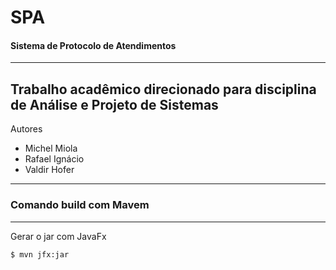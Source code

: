 # SPA
#### Sistema de Protocolo de Atendimentos
-----
Trabalho acadêmico direcionado para disciplina de Análise e Projeto de Sistemas
-----
Autores

- Michel Miola
- Rafael Ignácio
- Valdir Hofer

-----

### Comando build com Mavem
-----

Gerar o jar com JavaFx

```bash
$ mvn jfx:jar
```